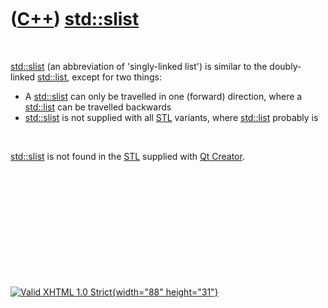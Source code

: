 



 

 

 

 

 

([C++](Cpp.htm)) [std::slist](CppSlist.htm)
===========================================

 

[std::slist](CppSlist.htm) (an abbreviation of 'singly-linked list') is
similar to the doubly-linked [std::list](CppList.htm), except for two
things:

-   A [std::slist](CppSlist.htm) can only be travelled in one (forward)
    direction, where a [std::list](CppList.htm) can be travelled
    backwards
-   [std::slist](CppSlist.htm) is not supplied with all
    [STL](CppStl.htm) variants, where [std::list](CppList.htm) probably
    is

 

[std::slist](CppSlist.htm) is not found in the [STL](CppStl.htm)
supplied with [Qt Creator](CppQtCreator.htm).

 

 

 

 

 





 

[![Valid XHTML 1.0 Strict](valid-xhtml10.png){width="88"
height="31"}](http://validator.w3.org/check?uri=referer)
